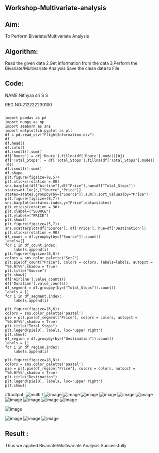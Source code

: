 ## Workshop-Multivariate-analysis

## Aim:

To Perform Bivariate/Multivariate Analysis

## Algorithm:

Read the given data 2.Get information from the data 3.Perform the Bivariate/Multivariate Analysis
Save the clean data to File

## Code:

NAME:Nithyaa sri S S

REG.NO:212222230100

```

import pandas as pd
import numpy as np
import seaborn as sns
import matplotlib.pyplot as plt
df = pd.read_csv("FlightInformation.csv")
df
df.head()
df.info()
df.isnull().sum()
df['Route'] = df['Route'].fillna(df['Route'].mode()[0])
df['Total_Stops'] = df['Total_Stops'].fillna(df['Total_Stops'].mode()[0])
df.isnull().sum()
df.shape
plt.figure(figsize=(8,5))
plt.xticks(rotation = 80)
sns.barplot(df["Airline"],df["Price"],hue=df["Total_Stops"])
states=df.loc[:,["Source","Price"]]
states=states.groupby(by=["Source"]).sum().sort_values(by="Price")
plt.figure(figsize=(8,7))
sns.barplot(x=states.index,y="Price",data=states)
plt.xticks(rotation = 90)
plt.xlabel=("SOURCE")
plt.ylabel=("PRICE")
plt.show()
plt.figure(figsize=(5,7))
sns.scatterplot(df['Source'], df['Price'], hue=df['Destination'])
plt.xticks(rotation = 90)
df_count = df.groupby(by=["Source"]).count()
labels=[]
for i in df_count.index:
    labels.append(i)
plt.figure(figsize=(8,8))
colors = sns.color_palette("Set2")
plt.pie(df_count["Price"], colors = colors, labels=labels, autopct = "%0.0f%%",shadow = True) 
plt.title("Source")
plt.show()
df['Airline'].value_counts()
df['Duration'].value_counts()
df_segment = df.groupby(by=["Total_Stops"]).count()
labels = []
for i in df_segment.index:
    labels.append(i)

plt.figure(figsize=(6,6))
colors = sns.color_palette('pastel')
pie = plt.pie(df_segment["Price"], colors = colors, autopct = "%0.0f%%",shadow = True)
plt.title("Total Stops")
plt.legend(pie[0], labels, loc="upper right")
plt.show()
df_region = df.groupby(by=["Destination"]).count()
labels = []
for i in df_region.index:
    labels.append(i)
    
plt.figure(figsize=(8,8))
colors = sns.color_palette('pastel')
pie = plt.pie(df_region["Price"], colors = colors, autopct = "%0.0f%%",shadow = True)
plt.title("Destination")
plt.legend(pie[0], labels, loc="upper right")
plt.show()

```
##output:
![multi 1](https://user-images.githubusercontent.com/119122478/229035398-0254107f-23b6-4051-9ab5-1a3dd1b05ae2.png)
![image](https://user-images.githubusercontent.com/119122478/229035725-0e7f711f-8e18-4d3b-a891-af463a18d2c7.png)
![image](https://user-images.githubusercontent.com/119122478/229035957-3c8bef45-ae41-4b0e-b867-7efdd6abc134.png)
![image](https://user-images.githubusercontent.com/119122478/229036061-990dce2f-708b-41be-8b67-701bf8dfe16d.png)
![image](https://user-images.githubusercontent.com/119122478/229036144-15b91461-5fda-421d-899e-73cc5b6dda9b.png)
![image](https://user-images.githubusercontent.com/119122478/229036264-0d35f849-67a0-482d-a0bd-ce41ee93afc5.png)
![image](https://user-images.githubusercontent.com/119122478/229036598-0781b0dc-2305-4a66-af8d-637172a55ef9.png)
![image](https://user-images.githubusercontent.com/119122478/229036771-9f63684b-e4ab-44e8-a50f-630db426c012.png)
![image](https://user-images.githubusercontent.com/119122478/229037010-84d15353-2ec8-4119-8297-6783e9a4e8be.png)
![image](https://user-images.githubusercontent.com/119122478/229037179-9d4199fe-0a55-4dcb-9637-da5910dcbdb5.png)
![image](https://user-images.githubusercontent.com/119122478/229037380-78731fb6-054a-4f07-aef0-a776d1af1db6.png)

![image](https://user-images.githubusercontent.com/119122478/229037601-eda6cc46-e09b-47c2-9d43-4bcf39c87a59.png)

![image](https://user-images.githubusercontent.com/119122478/229037763-edca0e13-8441-44e4-8537-1a1136376581.png)
![image](https://user-images.githubusercontent.com/119122478/229037919-58f43a95-4516-4774-b38f-3ca7d724960e.png)
![image](https://user-images.githubusercontent.com/119122478/229038041-c67c0345-e77f-4c99-b634-2e5d5d810164.png)

## Result :

Thus we applied Bivariate/Multivariate Analysis Successfully







